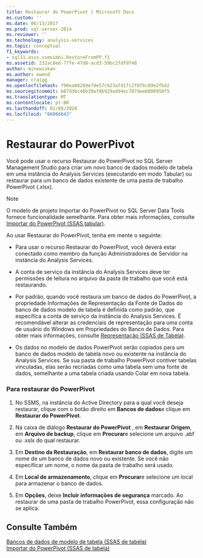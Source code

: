 ```yaml
---
title: Restaurar do PowerPivot | Microsoft Docs
ms.custom: ''
ms.date: 06/13/2017
ms.prod: sql-server-2014
ms.reviewer: ''
ms.technology: analysis-services
ms.topic: conceptual
f1_keywords:
- sql11.asvs.ssmsimbi.RestoreFromPP.f1
ms.assetid: 232ac8ed-77fe-47d8-acd3-59bc2fdfdf48
author: minewiskan
ms.author: owend
manager: craigg
ms.openlocfilehash: f90ea08269e79e57c623af41fc2f0fbc09e2fb42
ms.sourcegitcommit: b87d36c46b39af8b929ad94ec707dee8800950f5
ms.translationtype: MT
ms.contentlocale: pt-BR
ms.lasthandoff: 02/08/2020
ms.locfileid: "66066643"
---
```

# <a name="restore-from-powerpivot"></a>Restaurar do PowerPivot
  Você pode usar o recurso Restaurar do PowerPivot no SQL Server Management Studio para criar um novo banco de dados modelo de tabela em uma instância do Analysis Services (executando em modo Tabular) ou restaurar para um banco de dados existente de uma pasta de trabalho PowerPivot (.xlsx).  
  
> [!NOTE]  
>  O modelo de projeto Importar do PowerPivot no SQL Server Data Tools fornece funcionalidade semelhante. Para obter mais informações, consulte [Importar do PowerPivot &#40;SSAS tabular&#41;](import-from-power-pivot-ssas-tabular.md).  
  
 Ao usar Restaurar do PowerPivot, tenha em mente o seguinte:  
  
-   Para usar o recurso Restaurar do PowerPivot, você deverá estar conectado como membro da função Administradores de Servidor na instância do Analysis Services.  
  
-   A conta de serviço da instância do Analysis Services deve ter permissões de leitura no arquivo da pasta de trabalho que você está restaurando.  
  
-   Por padrão, quando você restaura um banco de dados do PowerPivot, a propriedade Informações de Representação da Fonte de Dados do banco de dados modelo de tabela é definida como padrão, que especifica a conta de serviço da instância do Analysis Services. É recomendável alterar as credenciais de representação para uma conta de usuário do Windows em Propriedades do Banco de Dados. Para obter mais informações, consulte [Representação &#40;SSAS de Tabela&#41;](impersonation-ssas-tabular.md).  
  
-   Os dados no modelo de dados PowerPivot serão copiados para um banco de dados modelo de tabela novo ou existente na instância do Analysis Services. Se sua pasta de trabalho PowerPivot contiver tabelas vinculadas, elas serão recriadas como uma tabela sem uma fonte de dados, semelhante a uma tabela criada usando Colar em nova tabela.  
  
### <a name="to-restore-from-powerpivot"></a>Para restaurar do PowerPivot  
  
1.  No SSMS, na instância do Active Directory para a qual você deseja restaurar, clique com o botão direito em **Bancos de dados**e clique em **Restaurar do PowerPivot**.  
  
2.  Na caixa de diálogo **Restaurar do PowerPivot** , em **Restaurar Origem**, em **Arquivo de backup**, clique em **Procurar**e selecione um arquivo .abf ou .xslx do qual restaurar.  
  
3.  Em **Destino da Restauração**, em **Restaurar banco de dados**, digite um nome de um banco de dados novo ou existente. Se você não especificar um nome, o nome da pasta de trabalho será usado.  
  
4.  Em **Local de armazenamento**, clique em **Procurar**e selecione um local para armazenar o banco de dados.  
  
5.  Em **Opções**, deixe **Incluir informações de segurança** marcado. Ao restaurar de uma pasta de trabalho PowerPivot, essa configuração não se aplica.  
  
## <a name="see-also"></a>Consulte Também  
 [Bancos de dados de modelo de tabela &#40;SSAS de tabela&#41;](tabular-model-databases-ssas-tabular.md)   
 [Importar do PowerPivot &#40;SSAS de tabela&#41;](import-from-power-pivot-ssas-tabular.md)  
  
  
